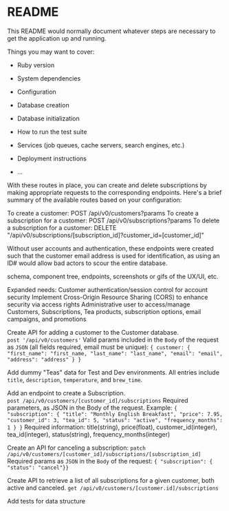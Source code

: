# README

This README would normally document whatever steps are necessary to get the
application up and running.

Things you may want to cover:

* Ruby version

* System dependencies

* Configuration

* Database creation

* Database initialization

* How to run the test suite

* Services (job queues, cache servers, search engines, etc.)

* Deployment instructions

* ...

With these routes in place, you can create and delete subscriptions by making appropriate requests to the corresponding endpoints. Here's a brief summary of the available routes based on your configuration:

To create a customer: POST /api/v0/customers?params
To create a subscription for a customer: POST /api/v0/subscriptions?params
To delete a subscription for a customer: DELETE "/api/v0/subscriptions/[subscription_id]?customer_id=[customer_id]"

Without user accounts and authentication, these endpoints were created such that the customer email address is used for identification, as using an ID# would allow bad actors to scour the entire database.

schema, component tree, endpoints, screenshots or gifs of the UX/UI, etc.

Expanded needs:
Customer authentication/session control for account security
Implement Cross-Origin Resource Sharing (CORS) to enhance security via access rights
Administrative user to access/manage Customers, Subscriptions, Tea products, subscription options, email campaigns, and promotions

Create API for adding a customer to the Customer database.  
`post '/api/v0/customers'`
Valid params included in the `Body` of the request as `JSON` (all fields required, email must be unique):  `{ customer: { "first_name": "first_name, "last_name": "last_name", "email": "email", "address": "address" } }`

Add dummy "Teas" data for Test and Dev environments.  All entries include `title`, `description`, `temperature`, and `brew_time`.

Add an endpoint to create a Subscription.  
`post /api/v0/customers/[customer_id]/subscriptions`
Required parameters, as JSON in the Body of the request.  Example:  `{ "subscription": { "title": "Monthly English Breakfast", "price": 7.95, "customer_id": 3, "tea_id": 5, "status": "active", "frequency_months": 1 } }`
Required information:  title(string), price(float), customer_id(integer), tea_id(integer), status(string), frequency_months(integer)

Create an API for canceling a subscription:
`patch /api/v0/customers/[customer_id]/subscriptions/[subscription_id]  `
Required params as `JSON` in the `Body` of the request: `{ "subscription": { "status": "cancel"}}`

Create API to retrieve a list of all subscriptions for a given customer, both active and canceled.
`get /api/v0/customers/[customer.id]/subscriptions`

Add tests for data structure

